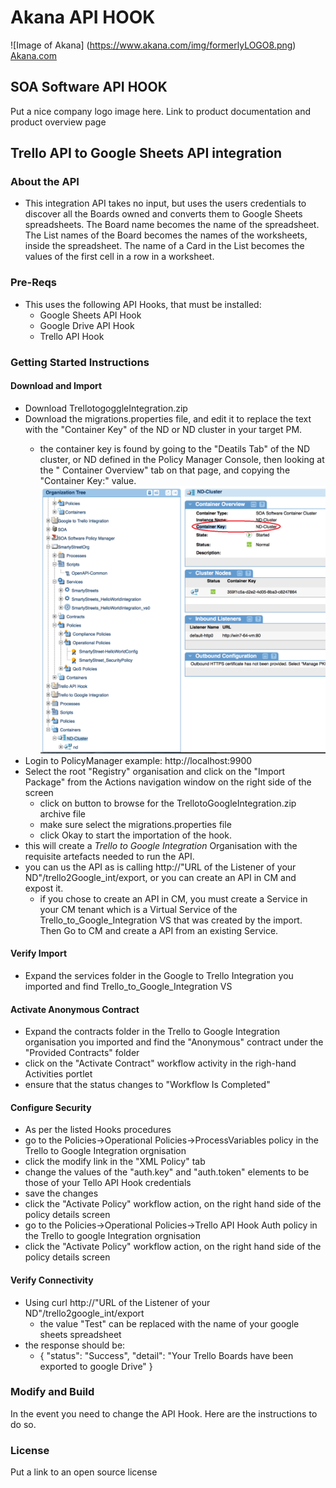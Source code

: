 # Akana API HOOK
![Image of Akana] 
(https://www.akana.com/img/formerlyLOGO8.png) 
[Akana.com](http://akana.com)

## SOA Software API HOOK
Put a nice company logo image here. 
Link to product documentation and product overview page
## Trello API to Google Sheets API integration
### About the API
- This integration API takes no input, but uses the users credentials to discover all the Boards owned and converts them to Google Sheets spreadsheets. The Board name becomes the name of the spreadsheet. The List names of the Board becomes the names of the worksheets, inside the spreadsheet. The name of a Card in the List becomes the values of the first cell in a row in a worksheet.

### Pre-Reqs
- This uses the following API Hooks, that must be installed:
    + Google Sheets API Hook
    + Google Drive API Hook
    + Trello API Hook

### Getting Started Instructions
#### Download and Import
- Download TrellotogoggleIntegration.zip
- Download the migrations.properties file, and edit it to replace the <replace this with your key> text with the "Container Key" of the ND or ND cluster in your target PM.
    - the container key is found by going to the "Deatils Tab" of the ND cluster, or ND defined in the Policy Manager Console, then looking at the " Container Overview" tab on that page, and copying the "Container Key:" value. ![container key screenshot](https://github.com/pogo61/Google-Sheets-API-Integration/blob/master/Screen%20Shot%202015-03-18%20at%2011.24.45%20am.png "ND Container Key")
- Login to PolicyManager  example: http://localhost:9900
- Select the root "Registry" organisation and click on the "Import Package" from the Actions navigation window on the right side of the screen
  - click on button to browse for the TrellotoGoogleIntegration.zip archive file 
  - make sure select the migrations.properties file 
  - click Okay to start the importation of the hook.
- this will create a *Trello to Google Integration* Organisation with the requisite artefacts needed to run the API.
- you can us the API as is calling http://"URL of the Listener of your ND"/trello2Google_int/export, or you can create an API in CM and expost it.
    - if you chose to create an API in CM, you must create a Service in your CM tenant which is a Virtual Service of the Trello_to_Google_Integration VS that was created by the import. Then Go to CM and create a API from an existing Service.

#### Verify Import
- Expand the services folder in the Google to Trello Integration you imported and find Trello_to_Google_Integration VS

#### Activate Anonymous Contract
- Expand the contracts folder in the Trello to Google Integration organisation you imported and find the "Anonymous" contract under the "Provided Contracts" folder
- click on the "Activate Contract" workflow activity in the righ-hand Activities portlet
- ensure that the status changes to "Workflow Is Completed"

#### Configure Security
- As per the listed Hooks procedures
- go to the Policies->Operational Policies->ProcessVariables policy in the Trello to Google Integration orgnisation
- click the modify link in the "XML Policy" tab
- change the values of the "auth.key" and "auth.token" elements to be those of your Tello API Hook credentials
- save the changes
- click the "Activate Policy" workflow action, on the right hand side of the policy details screen
- go to the Policies->Operational Policies->Trello API Hook Auth policy in the Trello to google Integration orgnisation
- click the "Activate Policy" workflow action, on the right hand side of the policy details screen

#### Verify Connectivity
- Using  curl http://"URL of the Listener of your ND"/trello2google_int/export
    -  the value "Test" can be replaced with the name of your google sheets spreadsheet 
-  the response should be: 
    +  {
            "status": "Success",
            "detail": "Your Trello Boards have been exported to google Drive"
        }

### Modify and Build
In the event you need to change the API Hook.   Here are the instructions to do so. 

### License
Put a link to an open source license

